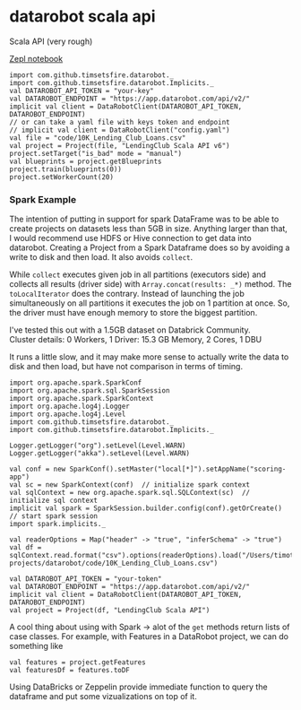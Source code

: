 # datarobot scala api

Scala API (very rough)

[Zepl notebook](https://bit.ly/33WAWkL)


```
import com.github.timsetsfire.datarobot._
import com.github.timsetsfire.datarobot.Implicits._
val DATAROBOT_API_TOKEN = "your-key"
val DATAROBOT_ENDPOINT = "https://app.datarobot.com/api/v2/"
implicit val client = DataRobotClient(DATAROBOT_API_TOKEN, DATAROBOT_ENDPOINT)
// or can take a yaml file with keys token and endpoint
// implicit val client = DataRobotClient("config.yaml")
val file = "code/10K_Lending_Club_Loans.csv"
val project = Project(file, "LendingClub Scala API v6")
project.setTarget("is_bad" mode = "manual")
val blueprints = project.getBlueprints
project.train(blueprints(0))
project.setWorkerCount(20)
```

### Spark Example 

The intention of putting in support for spark DataFrame was to be able to create projects
on datasets less than 5GB in size.  Anything larger than that, I would recommend use HDFS or Hive connection to get data into datarobot.  Creating a Project from a Spark Dataframe does so by avoiding a write to disk and then load.  It also avoids `collect`.  

While `collect` executes given job in all partitions (executors side) and collects all results (driver side) with `Array.concat(results: _*)` method. The `toLocalIterator` does the contrary. Instead of launching the job simultaneously on all partitions it executes the job on 1 partition at once. So, the driver must have enough memory to store the biggest partition.  

I've tested this out with a 1.5GB dataset on Databrick Community.  
Cluster details: 0 Workers, 1 Driver: 15.3 GB Memory, 2 Cores, 1 DBU

It runs a little slow, and it may make more sense to actually write the data to disk and then load, but have not comparison in terms of timing.  


```code :scala
import org.apache.spark.SparkConf
import org.apache.spark.sql.SparkSession
import org.apache.spark.SparkContext
import org.apache.log4j.Logger
import org.apache.log4j.Level
import com.github.timsetsfire.datarobot._
import com.github.timsetsfire.datarobot.Implicits._

Logger.getLogger("org").setLevel(Level.WARN)
Logger.getLogger("akka").setLevel(Level.WARN)

val conf = new SparkConf().setMaster("local[*]").setAppName("scoring-app")
val sc = new SparkContext(conf)  // initialize spark context
val sqlContext = new org.apache.spark.sql.SQLContext(sc)  // initialize sql context
implicit val spark = SparkSession.builder.config(conf).getOrCreate() // start spark session 
import spark.implicits._

val readerOptions = Map("header" -> "true", "inferSchema" -> "true") 
val df = sqlContext.read.format("csv").options(readerOptions).load("/Users/timothy.whittaker/Desktop/sbt-projects/datarobot/code/10K_Lending_Club_Loans.csv")

val DATAROBOT_API_TOKEN = "your-token"
val DATAROBOT_ENDPOINT = "https://app.datarobot.com/api/v2/"
implicit val client = DataRobotClient(DATAROBOT_API_TOKEN, DATAROBOT_ENDPOINT)
val project = Project(df, "LendingClub Scala API")
```

A cool thing about using with Spark -> alot of the `get` methods return lists of case classes.  For example, with Features in a DataRobot project, we can do something like

```:scala
val features = project.getFeatures
val featuresDf = features.toDF
```

Using DataBricks or Zeppelin provide immediate function to query the dataframe and put some vizualizations on top of it.  
